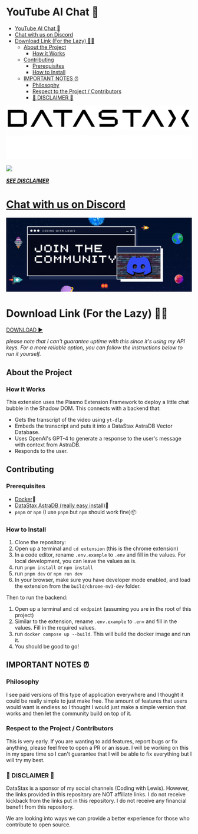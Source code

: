 # YouTube AI Chat 🤖

- [YouTube AI Chat 🤖](#youtube-ai-chat-)
- [Chat with us on Discord](#chat-with-us-on-discord)
- [Download Link (For the Lazy) 🧑‍💻](#download-link-for-the-lazy-)
  - [About the Project](#about-the-project)
    - [How it Works](#how-it-works)
  - [Contributing](#contributing)
    - [Prerequisites](#prerequisites)
    - [How to Install](#how-to-install)
  - [IMPORTANT NOTES ⏰](#important-notes-)
    - [Philosophy](#philosophy)
    - [Respect to the Project / Contributors](#respect-to-the-project--contributors)
    - [🚨 DISCLAIMER 🚨](#-disclaimer-)

[![](assets/datastaxlogo.png#gh-light-mode-only)](https://www.datastax.com/lp/astra-registration?utm_medium=youtube_video&utm_source=datastax&utm_campaign=yt_influencers&utm_content=vector_search_lewis_menelaws#gh-light-mode-only)

[![](assets/datastaxlogolight.png#gh-dark-mode-only)](https://www.datastax.com/lp/astra-registration?utm_medium=youtube_video&utm_source=datastax&utm_campaign=yt_influencers&utm_content=vector_search_lewis_menelaws#gh-dark-mode-only)

![](assets/demo.gif)

[**_SEE DISCLAIMER_**](#disclaimer)

# [Chat with us on Discord](https://dsc.gg/lewismenelaws)

[![](assets/discordbanner.gif)](https://dsc.gg/lewismenelaws)

# Download Link (For the Lazy) 🧑‍💻

[DOWNLOAD ▶️](https://chromewebstore.google.com/u/1/detail/youtubeaichat/pffkcbmbpncfkebklnbidgimnhgjkijg?hl=en-GB)

_please note that I can't guarantee uptime with this since it's using my API keys. For a more reliable option, you can follow the instructions below to run it yourself._

## About the Project

### How it Works

This extension uses the Plasmo Extension Framework to deploy a little chat bubble in the Shadow DOM. This connects with a backend that:

- Gets the transcript of the video using `yt-dlp`
- Embeds the transcript and puts it into a DataStax AstraDB Vector Database.
- Uses OpenAI's GPT-4 to generate a response to the user's message with context from AstraDB.
- Responds to the user.

## Contributing

### Prerequisites

- [Docker](https://docs.docker.com/get-docker/)🐳
- [DataStax AstraDB (really easy install)](https://www.datastax.com/lp/astra-registration?utm_medium=youtube_video&utm_source=datastax&utm_campaign=yt_influencers&utm_content=vector_search_lewis_menelaws)🚀
- `pnpm` or `npm` (I use `pnpm` but `npm` should work fine)📦

### How to Install

1. Clone the repository:
2. Open up a terminal and `cd extension` (this is the chrome extension)
3. In a code editor, rename `.env.example` to `.env` and fill in the values. For local development, you can leave the values as is.
4. run `pnpm install` or `npm install`
5. run `pnpm dev` or `npm run dev`
6. In your browser, make sure you have developer mode enabled, and load the extension from the `build/chrome-mv3-dev` folder.

Then to run the backend:

1. Open up a terminal and `cd endpoint` (assuming you are in the root of this project)
2. Similar to the extension, rename `.env.example` to `.env` and fill in the values. Fill in the required values.
3. run `docker compose up --build`. This will build the docker image and run it.
4. You should be good to go!

## IMPORTANT NOTES ⏰

### Philosophy

I see paid versions of this type of application everywhere and I thought it could be really simple to just make free. The amount of features that users would want is endless so I thought I would just make a simple version that works and then let the community build on top of it.

### Respect to the Project / Contributors

This is very early. If you are wanting to add features, report bugs or fix anything, please feel free to open a PR or an issue. I will be working on this in my spare time so I can't guarantee that I will be able to fix everything but I will try my best.

### 🚨 DISCLAIMER 🚨

DataStax is a sponsor of my social channels (Coding with Lewis). However, the links provided in this repository are NOT affiliate links. I do not receive kickback from the links put in this repository. I do not receive any financial benefit from this repository.

We are looking into ways we can provide a better experience for those who contribute to open source.
